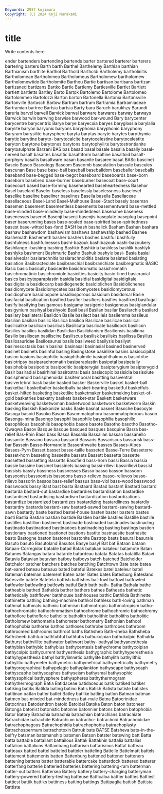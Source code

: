 ```yaml
---
Keywords: 2987 kojimura
Copyright: (C) 2024 Koji Murakami
---
```


# title

Write contents here.



ender bartenders bartending bartends barter bartered barterer barterers bartering
barters Barth barth Barthel Barthelemy Barthian barthian Barthianism barthite Barthol
Barthold Bartholdi Bartholemy bartholinitis Bartholomean Bartholomeo Bartholomeus Bartholomew bartholomew Bartholomewtide
Bartholomite Barthou Bartie bartisan bartisans bartizan bartizaned bartizans Bartko Bartle
Bartlemy Bartlesville Bartlet Bartlett bartlett bartletts Bartley Barto Bartok Bartolemo
Bartolome Bartolomeo Bartolommeo Bartolozzi Barton barton Bartonella Bartonia Bartonsville Bartonville
Bartosch Bartow Bartram bartram Bartramia Bartramiaceae Bartramian bartree Bartsia bartsia
Barty baru Baruch barukhzy Barundi baruria barvel barvell Barvick barwal
barware barwares barway barways Barwick barwin barwing barwise barwood bar-wound
Bary barycenter barycentre barycentric Barye barye baryecoia baryes baryglossia barylalia
barylite baryon baryonic baryons baryphonia baryphonic baryphony Baryram barysilite barysphere
baryta barytas baryte barytes barythymia barytic barytine baryto- barytocalcite barytocelestine
barytocelestite baryton barytone barytones barytons barytophyllite barytostrontianite barytosulphate Barzani BAS
bas basad basal basale basalia basally basal-nerved basalt basaltes basaltic
basaltiform basaltine basaltoid basalt-porphyry basalts basaltware basan basanite basaree basat
BASc bascinet Bascio Basco Bascology Bascom Bascomb basculation bascule bascules
bascunan Base base base-ball baseball baseballdom baseballer baseballs baseband base-begged
base-begot baseboard baseboards base-born baseborn basebred base-burner baseburner basecoat base-court
basecourt based base-forming basehearted baseheartedness Basehor Basel baselard Baseler baseless
baselessly baselessness baselevel baselike baseline baseliner baselines Basella basella Basellaceae
basellaceous Basel-Land Basel-Mulhouse Basel-Stadt basely baseman basemen basement basementless basements
basementward base-mettled base-minded base-mindedly base-mindedness basename baseness basenesses basenet Basenji
basenji basenjis baseplate baseplug basepoint baser baserunning bases base-souled base-spirited
base-spiritedness basest base-witted bas-fond BASH bash bashalick Basham Bashan bashara
bashaw bashawdom bashawism bashaws bashawship bashed Bashee Bashemath Bashemeth basher
bashers bashes bashful bashfully bashfulness bashfulnesses bashi-bazouk bashibazouk bashi-bazoukery Bashilange
-bashing bashing Bashkir Bashkiria bashless bashlik bashlyk bashlyks bashment Bashmuric
Basho Bashuk bashyle basi- Basia basial basialveolar basiarachnitis basiarachnoiditis basiate
basiated basiating basiation Basibracteolate basibranchial basibranchiate basibregmatic BASIC Basic basic
basically basicerite basichromatic basichromatin basichromatinic basichromiole basicities basicity basic-lined basicranial
basics basicytoparaplastin basidia basidial basidigital basidigitale basidigitalia basidiocarp basidiogenetic basidiolichen
Basidiolichenes basidiomycete Basidiomycetes basidiomycetes basidiomycetous basidiophore basidiospore basidiosporous basidium basidorsal
Basie basifacial basification basified basifier basifiers basifies basifixed basifugal basify
basifying basigamous basigamy basigenic basigenous basiglandular basigynium basihyal basihyoid Basil
basil Basilan basilar Basilarchia basilard basilary basilateral Basildon Basile basilect
basileis basilemma basileus Basilian basilian basilic Basilica basilica Basilicae basilicae
basilical basilicalike basilican basilicas Basilicata basilicate basilicock basilicon Basilics basilics
basilidan Basilidian Basilidianism Basiliensis basilinna Basilio basiliscan basiliscine Basiliscus basilisk
basilisks basilissa Basilius Basilosauridae Basilosaurus basils basilweed basilysis basilyst basimesostasis
basin basinal basinasal basinasial basined basinerved basinet basinets basinful basing
Basingstoke basinlike basins basioccipital basion basions basiophitic basiophthalmite basiophthalmous basiotribe
basiotripsy basiparachromatin basiparaplastin basipetal basipetally basiphobia basipodite basipoditic basipterygial basipterygium
basipterygoid Basir basiradial basirhinal basirostral basis basiscopic basisidia basisolute basisphenoid
basisphenoidal basitemporal basitting basiventral basivertebral bask baske basked basker Baskerville
basket basket-ball basketball basketballer basketballs basket-bearing basketful basketfuls basket-hilted basketing
basketlike basketmaker basketmaking basket-of-gold basketries basketry baskets basket-star Baskett basketware
basketweaving basketwoman basketwood basketwork basketworm Baskin basking Baskish Baskonize basks
Basle basnat basnet Basoche basocyte Basoga basoid Basoko Basom Basommatophora
basommatophorous bason Basonga-mina Basongo basophil basophile basophilia basophilic basophilous basophils
basophobia basos basote Basotho basotho Basotho-Qwaqwa Basov Basque basque basqued
basques basquine Basra bas-relief Bas-Rhin Bass bass Bassa Bassalia Bassalian
bassan bassanello bassanite Bassano bassara bassarid Bassaris Bassariscus bassarisk bass-bar
Bassein Basse-Normandie Bassenthwaite basses Basses-Alpes Basses-Pyrn Basset basset basse-taille basseted
Basse-Terre Basseterre basset-horn basseting bassetite bassets Bassett bassetta bassette bassetted
bassetting Bassetts Bassfield bass-horn bassi Bassia bassia bassie bassine bassinet
bassinets bassing bassi-rilievi bassirilievi bassist bassists bassly bassness bassnesses Basso
basso basson bassoon bassoonist bassoonists bassoons basso-relievo basso-relievos basso-rilievo bassorin
bassos bass-relief bassus bass-viol bass-wood basswood basswoods bassy Bast bast
basta Bastaard Bastad bastant Bastard bastard bastarda bastard-cut bastardice bastardies
bastardisation bastardise bastardised bastardising bastardism bastardization bastardizations bastardize bastardized bastardizes
bastardizing bastardliness bastardly bastardry bastards bastard-saw bastard-sawed bastard-sawing bastard-sawn bastardy
baste basted bastel-house basten baster basters bastes basti Bastia Bastian
bastian bastide Bastien bastile bastiles Bastille bastille bastilles bastillion bastiment
bastinade bastinaded bastinades bastinading bastinado bastinadoed bastinadoes bastinadoing basting bastings
bastion bastionary bastioned bastionet bastions bastite bastnaesite bastnasite basto Bastogne
baston bastonet bastonite Bastrop basts basural basurale Basuto basuto Basutoland
Basutos Basye basyl Bat bat Bataan bataan Bataan-Corregidor batable batad
Batak batakan bataleur batamote Batan Batanes Batangas batara batarde batardeau
batata Batatas batatilla Batavi Batavia Batavian batavian batboy batboys batch
batched Batchelder Batchelor batcher batchers batches batching Batchtown Bate bate
batea bat-eared bateau bateaux bated bateful Batekes batel bateleur batell
Bateman bateman batement Baten bater Bates bates Batesburg Batesland Batesville
batete Batetela batfish batfishes bat-fowl batfowl batfowled batfowler batfowling batfowls
batful Bath bath bath- Batha Bathala bathe batheable bathed Bathelda
bather bathers bathes Bathesda bathetic bathetically bathflower bathhouse bathhouses bathic
Bathilda Bathinette bathinette bathing bathing-machine bathkol bathless bath-loving bathman bathmat
bathmats bathmic bathmism bathmotropic bathmotropism batho- bathochromatic bathochromatism bathochrome bathochromic
bathochromy bathoflore bathofloric batholite batholith batholithic batholiths batholitic Batholomew bathomania
bathometer bathometry Bathonian bathool bathophobia bathorse bathos bathoses bathrobe bathrobes
bathroom bathroomed bathrooms bathroot baths Bathsheb Bath-sheba Bathsheba Bathsheeb bathtub
bathtubful bathtubs bathukolpian bathukolpic Bathulda Bathurst bathvillite bathwater bathwort bathy-
bathyal bathyanesthesia bathybian bathybic bathybius bathycentesis bathychrome bathycolpian bathycolpic bathycurrent
bathyesthesia bathygraphic bathyhyperesthesia bathyhypesthesia bathyl bathylimnetic bathylite bathylith bathylithic bathylitic
bathymeter bathymetric bathymetrical bathymetrically bathymetry bathyorographical bathypelagic bathyplankton bathyscape bathyscaph
bathyscaphe bathyscaphes bathyseism bathysmal bathysophic bathysophical bathysphere bathyspheres bathythermogram bathythermograph
Batia Batidaceae batidaceous batik batiked batiker batiking batiks Batilda bating
batino Batis Batish Batista batiste batistes batitinan batlan batler batlet
Batley batlike batling batlon Batman batman batmen bat-minded bat-mindedness bat-mule
Batna Batocrinidae Batocrinus Batodendron batoid Batoidei Batoka Baton baton batoneer
Batonga batonist batonistic batonne batonnier batons batoon batophobia Bator Batory
Batrachia batrachia batrachian batrachians batrachiate Batrachidae batrachite Batrachium batracho- batrachoid
Batrachoididae batrachophagous Batrachophidia batrachophobia batrachoplasty Batrachospermum batrachotoxin Batruk bats BATSE
Batsheva bats-in-the-belfry batsman batsmanship batsmen Batson batster batswing batt Batta
batta battable battailant battailous Battak Battakhin battalia battalias battalion battalions
Battambang battarism battarismus Battat batteau batteaux batted battel batteled batteler
batteling Battelle Battelmatt battels battement battements batten Battenburg battened battener
batteners battening battens batter batterable battercake batterdock battered batterer batterfang
batterie batteried batteries battering battering-ram batterman batter-out batters Battersea Battery
battery battery-charging batteryman battery-powered battery-testing batteuse Batticaloa battier batties Battiest
battiest battik battiks battiness batting battings Battipaglia battish Battista Battiste
